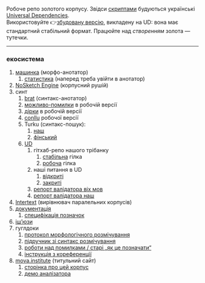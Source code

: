 Робоче репо золотого корпусу. Звідси [скриптами](https://github.com/mova-institute/lib) будуються українські [Universal Dependencies](http://universaldependencies.org).  
Використовуйте :point_right:[збудовану версію](https://github.com/UniversalDependencies/UD_Ukrainian-IU/tree/dev), викладену на UD: вона має стандартний стабільний формат. Працюйте над _створенням_ золота — тутечки.

---

### екосистема

1. [машинка](https://lab.mova.institute/apps/annotator) (морфо-анотатор)
    1. [статистика](https://lab.mova.institute/api/annotator/getStats) (наперед треба увійти в анотатор)
1. [NoSketch Engine](https://mova.institute/bonito/run.cgi/first?corpname=zoloto&reload=1&iquery=&queryselector=iqueryrow&lemma=&lpos=&phrase=&word=&wpos=&char=&cql=&default_attr=word&fc_lemword_window_type=both&fc_lemword_wsize=5&fc_lemword=&fc_lemword_type=all&fc_pos_window_type=both&fc_pos_wsize=5&fc_pos_type=all&fsca_doc.title=&fsca_doc.author=&fsca_doc.original_author=&fsca_doc.date=) (корпусний рушій)
1. синт
    1. [brat](https://lab.mova.institute/brat/#/ud/) (синтакс-анотатор)
    1. [можливо-помилки](https://lab.mova.institute/files/pomylky_robochoho_tb.html) в робочій версії
    1. [дірки](https://lab.mova.institute/files/dirky_robochoho_tb.html) в робочій версії
    1. [conllu](https://lab.mova.institute/files/robochyi_tb.conllu.txt) робочої версії
    1. Turku (синтакс-пошук):
        1. [наш](https://lab.mova.institute/dep_search/)
        1. [фінський](http://bionlp-www.utu.fi/dep_search/)
    1. [UD](http://universaldependencies.org)
        1. гітхаб-репо нашого трібанку
            1. [стабільна](https://github.com/UniversalDependencies/UD_Ukrainian) гілка
            1. [робоча](https://github.com/UniversalDependencies/UD_Ukrainian/tree/dev) гілка
        1. наші питання в UD
            1. [відкриті](https://github.com/UniversalDependencies/docs/issues/created_by/msklvsk)
            1. [закриті](https://github.com/UniversalDependencies/docs/issues?q=is%3Aissue+author%3Amsklvsk+is%3Aclosed)
        1. [репорт валідатора віх мов](http://quest.ms.mff.cuni.cz/udvalidator/cgi-bin/unidep/validation-report.pl)
        1. [репорт валідатора наш](http://quest.ms.mff.cuni.cz/udvalidator/cgi-bin/unidep/validation-report.pl?UD_Ukrainian-IU)
1. [Intertext](https://lab.mova.institute/intertext) (вирівнювач паралельних корпусів)
1. [документація](https://github.com/mova-institute/zoloto/tree/master/docs)
    1. [специфікація позначок](https://github.com/msklvsk/corpus/blob/master/docs/tagset.md)
1. [іш’юзи](https://github.com/mova-institute/zoloto/issues)
1. гуглдоки
    1. [протокол морфологічного розмічування](https://docs.google.com/document/d/1giVJdDax4v_YLlv0OaZaVvf23Lwul8BiPlT8MBvZBek/edit)
    1. [підручник зі синтакс розмічування](https://docs.google.com/document/d/1ZfdtfWlNM6Ca-Ps50TVE-g416wpjXxr5Uxmex8oKzng)
    1. [роботи над помилками / старі „як це позначати“](https://drive.google.com/drive/u/0/folders/0B-eNN4I2IodObXFldURJV1VGdnM)
    1. [інструкція з кореференції](https://docs.google.com/document/d/1wsMC70jdxZfGvV2jIkfrMTa1D0lToglPjx2mzV9_dd4) 
1. [mova.institute](https://mova.institute) (титульний сайт)
    1. [сторінка про цей корпус](https://mova.institute/золотий_стандарт)
    1. [демо аналізатора](https://mova.institute/аналізатор)
